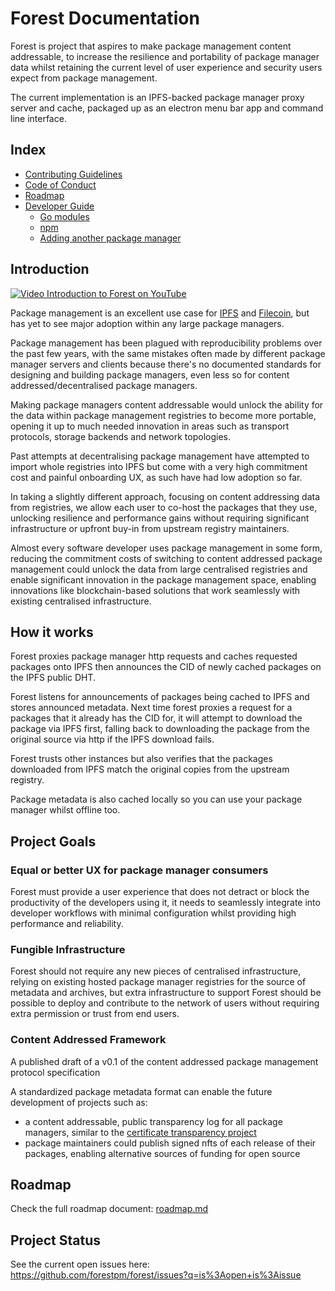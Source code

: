 # Forest Documentation

Forest is project that aspires to make package management content addressable, to increase the resilience and portability of package manager data whilst retaining the current level of user experience and security users expect from package management.

The current implementation is an IPFS-backed package manager proxy server and cache, packaged up as an electron menu bar app and command line interface.

## Index

- [Contributing Guidelines](contributing.md)
- [Code of Conduct](code-of-conduct.md)
- [Roadmap](roadmap.md)
- [Developer Guide](development.md)
  - [Go modules](go.md)
  - [npm](npm.md)
  - [Adding another package manager](add-a-package-manager.md)

## Introduction

[![Video Introduction to Forest on YouTube](https://img.youtube.com/vi/uNuPJHP2lfU/0.jpg)](https://www.youtube.com/watch?v=uNuPJHP2lfU)

Package management is an excellent use case for [IPFS](https://ipfs.io) and [Filecoin](https://filecoin.io), but has yet to see major adoption within any large package managers.

Package management has been plagued with reproducibility problems over the past few years, with the same mistakes often made by different package manager servers and clients because there's no documented standards for designing and building package managers, even less so for content addressed/decentralised package managers.

Making package managers content addressable would unlock the ability for the data within package management registries to become more portable, opening it up to much needed innovation in areas such as transport protocols, storage backends and network topologies.

Past attempts at decentralising package management have attempted to import whole registries into IPFS but come with a very high commitment cost and painful onboarding UX, as such have had low adoption so far.

In taking a slightly different approach, focusing on content addressing data from registries, we allow each user to co-host the packages that they use, unlocking resilience and performance gains without requiring significant infrastructure or upfront buy-in from upstream registry maintainers.

Almost every software developer uses package management in some form, reducing the commitment costs of switching to content addressed package management could unlock the data from large centralised registries and enable significant innovation in the package management space, enabling innovations like blockchain-based solutions that work seamlessly with existing centralised infrastructure.

## How it works

Forest proxies package manager http requests and caches requested packages onto IPFS then announces the CID of newly cached packages on the IPFS public DHT.

Forest listens for announcements of packages being cached to IPFS and stores announced metadata. Next time forest proxies a request for a packages that it already has the CID for, it will attempt to download the package via IPFS first, falling back to downloading the package from the original source via http if the IPFS download fails.

Forest trusts other instances but also verifies that the packages downloaded from IPFS match the original copies from the upstream registry.

Package metadata is also cached locally so you can use your package manager whilst offline too.

## Project Goals

### Equal or better UX for package manager consumers

Forest must provide a user experience that does not detract or block the productivity of the developers using it, it needs to seamlessly integrate into developer workflows with minimal configuration whilst providing high performance and reliability.

### Fungible Infrastructure

Forest should not require any new pieces of centralised infrastructure, relying on existing hosted package manager registries for the source of metadata and archives, but extra infrastructure to support Forest should be possible to deploy and contribute to the network of users without requiring extra permission or trust from end users.

### Content Addressed Framework

A published draft of a v0.1 of the content addressed package management protocol specification

A standardized package metadata format can enable the future development of projects such as:
* a content addressable, public transparency log for all package managers, similar to the [certificate transparency project](https://certificate.transparency.dev/)
* package maintainers could publish signed nfts of each release of their packages, enabling alternative sources of funding for open source

## Roadmap

Check the full roadmap document: [roadmap.md](roadmap.md)

## Project Status

See the current open issues here: https://github.com/forestpm/forest/issues?q=is%3Aopen+is%3Aissue
